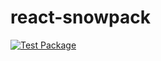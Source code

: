 # react-snowpack

[![Test Package](https://github.com/Nexysweb/react-snowpack/actions/workflows/yarn.yml/badge.svg)](https://github.com/Nexysweb/react-snowpack/actions/workflows/yarn.yml)
